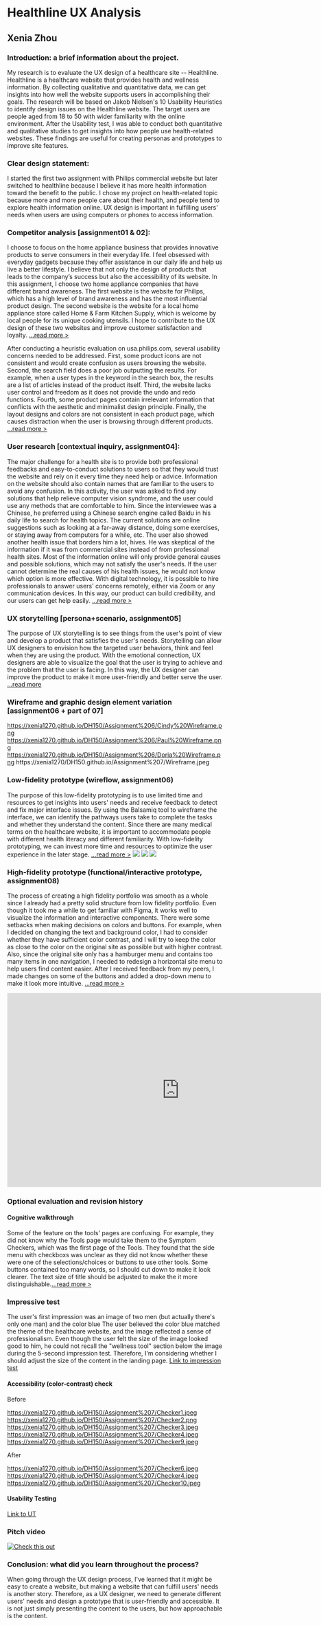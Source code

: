 # Healthline UX Analysis
## Xenia Zhou

### Introduction: a brief information about the project. 

My research is to evaluate the UX design of a healthcare site -- Healthline. Healthline is a healthcare website that provides health and wellness information. By collecting qualitative and quantitative data, we can get insights into how well the website supports users in accomplishing their goals. The research will be based on Jakob Nielsen's 10 Usability Heuristics to identify design issues on the Healthline website. The target users are people aged from 18 to 50 with wider familiarity with the online environment. After the Usability test, I was able to conduct both quantitative and qualitative studies to get insights into how people use health-related websites. These findings are useful for creating personas and prototypes to improve site features.

### Clear design statement: 
I started the first two assignment with Philips commercial website but later switched to healthline because I believe it has more health information toward the benefit to the public. I chose my project on health-related topic because more and more people care about their health, and people tend to explore health information online. UX design is important in fulfilling users' needs when users are using computers or phones to access information. 

### Competitor analysis [assignment01 & 02]:
I choose to focus on the home appliance business that provides innovative products to serve consumers in their everyday life. I feel obsessed with everyday gadgets because they offer assistance in our daily life and help us live a better lifestyle. I believe that not only the design of products that leads to the company’s success but also the accessibility of its website. In this assignment, I choose two home appliance companies that have different brand awareness. The first website is the website for Philips, which has a high level of brand awareness and has the most influential product design. The second website is the website for a local home appliance store called Home & Farm Kitchen Supply, which is welcome by local people for its unique cooking utensils. I hope to contribute to the UX design of these two websites and improve customer satisfaction and loyalty. [...read more >](https://github.com/xenia1270/DH150/blob/master/README.md)

After conducting a heuristic evaluation on usa.philips.com, several usability concerns needed to be addressed. First, some product icons are not consistent and would create confusion as users browsing the website. Second, the search field does a poor job outputting the results. For example, when a user types in the keyword in the search box, the results are a list of articles instead of the product itself. Third, the website lacks user control and freedom as it does not provide the undo and redo functions. Fourth, some product pages contain irrelevant information that conflicts with the aesthetic and minimalist design principle. Finally, the layout designs and colors are not consistent in each product page, which causes distraction when the user is browsing through different products. [...read more >](https://github.com/xenia1270/DH150/tree/master/Assignment%202)

### User research [contextual inquiry, assignment04]:
The major challenge for a health site is to provide both professional feedbacks and easy-to-conduct solutions to users so that they would trust the website and rely on it every time they need help or advice. Information on the website should also contain names that are familiar to the users to avoid any confusion. In this activity, the user was asked to find any solutions that help relieve computer vision syndrome, and the user could use any methods that are comfortable to him. Since the interviewee was a Chinese, he preferred using a Chinese search engine called Baidu in his daily life to search for health topics. The current solutions are online suggestions such as looking at a far-away distance, doing some exercises, or staying away from computers for a while, etc. The user also showed another health issue that borders him a lot, hives. He was skeptical of the information if it was from commercial sites instead of from professional health sites. Most of the information online will only provide general causes and possible solutions, which may not satisfy the user's needs. If the user cannot determine the real causes of his health issues, he would not know which option is more effective. With digital technology, it is possible to hire professionals to answer users' concerns remotely, either via Zoom or any communication devices. In this way, our product can build credibility, and our users can get help easily. [...read more >](https://github.com/xenia1270/DH150/tree/master/Assignment%204)

### UX storytelling [persona+scenario, assignment05]
The purpose of UX storytelling is to see things from the user's point of view and develop a product that satisfies the user's needs. Storytelling can allow UX designers to envision how the targeted user behaviors, think and feel when they are using the product. With the emotional connection, UX designers are able to visualize the goal that the user is trying to achieve and the problem that the user is facing. In this way, the UX designer can improve the product to make it more user-friendly and better serve the user. [...read more](https://github.com/xenia1270/DH150/tree/master/Assignment%205)

### Wireframe and graphic design element variation [assignment06 + part of 07]

https://xenia1270.github.io/DH150/Assignment%206/Cindy%20Wireframe.png
https://xenia1270.github.io/DH150/Assignment%206/Paul%20Wireframe.png
https://xenia1270.github.io/DH150/Assignment%206/Doria%20Wireframe.png
https://xenia1270/DH150.github.io/Assignment%207/Wireframe.jpeg

### Low-fidelity prototype (wireflow, assignment06)
The purpose of this low-fidelity prototyping is to use limited time and resources to get insights into users' needs and receive feedback to detect and fix major interface issues. By using the Balsamiq tool to wireframe the interface, we can identify the pathways users take to complete the tasks and whether they understand the content. Since there are many medical terms on the healthcare website, it is important to accommodate people with different health literacy and different familiarity. With low-fidelity prototyping, we can invest more time and resources to optimize the user experience in the later stage. [...read more >](https://github.com/xenia1270/DH150/tree/master/Assignment%206)
![](https://github.com/xenia1270/DH150/blob/master/Assignment%206/Cindy-Handsketch.JPG)
![](https://github.com/xenia1270/DH150/blob/master/Assignment%206/Paul-Handsketch.JPG)
![](https://github.com/xenia1270/DH150/blob/master/Assignment%206/Doria-Handsketch.JPG)

### High-fidelity prototype (functional/interactive prototype, assignment08)
The process of creating a high fidelity portfolio was smooth as a whole since I already had a pretty solid structure from low fidelity portfolio. Even though it took me a while to get familiar with Figma, it works well to visualize the information and interactive components. There were some setbacks when making decisions on colors and buttons. For example, when I decided on changing the text and background color, I had to consider whether they have sufficient color contrast, and I will try to keep the color as close to the color on the original site as possible but with higher contrast. Also, since the original site only has a hamburger menu and contains too many items in one navigation, I needed to redesign a horizontal site menu to help users find content easier. After I received feedback from my peers, I made changes on some of the buttons and added a drop-down menu to make it look more intuitive. [...read more >](https://github.com/xenia1270/DH150/tree/master/Assignment%207)

<iframe style="border: 1px solid rgba(0, 0, 0, 0.1);" width="800" height="450" src="https://www.figma.com/embed?embed_host=share&url=https%3A%2F%2Fwww.figma.com%2Fproto%2FumZ7583ao6VNpD4n4IUHMp%2FAssignment-07%3Fnode-id%3D1%253A695%26viewport%3D673%252C866%252C0.06695947051048279%26scaling%3Dmin-zoom&chrome=DOCUMENTATION" allowfullscreen></iframe>

### Optional evaluation and revision history 

#### Cognitive walkthrough
Some of the feature on the tools' pages are confusing. For example, they did not know why the Tools page would take them to the Symptom Checkers, which was the first page of the Tools. They found that the side menu with checkboxs was unclear as they did not know whether these were one of the selections/choices or buttons to use other tools. Some buttons contained too many words, so I should cut down to make it look clearer. The text size of title should be adjusted to make the it more distinguishable.[...read more >](https://ccle.ucla.edu/pluginfile.php/3492023/assignfeedback_file/feedback_files/2869001/DH150-Remote-Review-Xenia.pdf?forcedownload=1)

### Impressive test
The user's first impression was an image of two men (but actually there's only one man) and the color blue
The user believed the color blue matched the theme of the healthcare website, and the image reflected a sense of professionalism. Even though the user felt the size of the image looked good to him, he could not recall the "wellness tool" section below the image during the 5-second impression test. Therefore, I'm considering whether I should adjust the size of the content in the landing page. <a href="https://www.youtube.com/watch?v=Hx2xwZsz4VM">Link to impression test</a> 

#### Accessibility (color-contrast) check
Before

https://xenia1270.github.io/DH150/Assignment%207/Checker1.jpeg
https://xenia1270.github.io/DH150/Assignment%207/Checker2.png
https://xenia1270.github.io/DH150/Assignment%207/Checker3.jpeg
https://xenia1270.github.io/DH150/Assignment%207/Checker4.jpeg
https://xenia1270.github.io/DH150/Assignment%207/Checker9.jpeg

After

https://xenia1270.github.io/DH150/Assignment%207/Checker6.jpeg
https://xenia1270.github.io/DH150/Assignment%207/Checker4.jpeg
https://xenia1270.github.io/DH150/Assignment%207/Checker10.jpeg

#### Usability Testing
<a href="https://www.youtube.com/watch?v=XBQid_JGuh8">Link to UT</a>

### Pitch video 
[![Check this out](http://img.youtube.com/vi/GLmkHOfxhLs/0.jpg)](https://youtu.be/GLmkHOfxhLs)

### Conclusion: what did you learn throughout the process?
When going through the UX design process, I've learned that it might be easy to create a website, but making a website that can fulfill users' needs is another story. Therefore, as a UX designer, we need to generate different users' needs and design a prototype that is user-friendly and accessible. It is not just simply presenting the content to the users, but how approachable is the content. 
